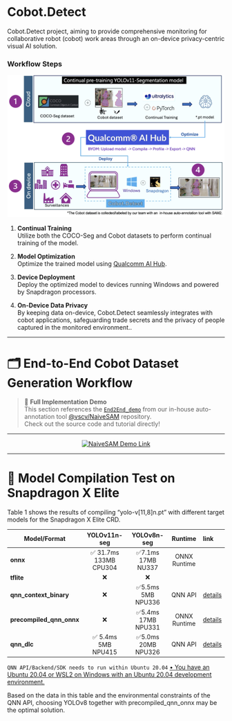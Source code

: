 # Cobot.Detect
Cobot.Detect project, aiming to provide comprehensive monitoring for collaborative robot (cobot) work areas through an on-device privacy-centric visual AI solution.




### Workflow Steps

<!--
![Cobot.Detect workflow](assets/cobot.detect_workflow.jpg) -->
<div align="center">
<img src="assets/cobot.detect_workflow.jpg" alt="Cobot.Detect workflow" width="600"/>
</div>

1. **Continual Training**  
   Utilize both the COCO-Seg and Cobot datasets to perform continual training of the model.

2. **Model Optimization**  
   Optimize the trained model using [Qualcomm AI Hub](https://aihub.qualcomm.com/).

3. **Device Deployment**  
   Deploy the optimized model to devices running Windows and powered by Snapdragon processors.

4. **On-Device Data Privacy**  
   By keeping data on-device, Cobot.Detect seamlessly integrates with cobot applications, safeguarding trade secrets and the privacy of people captured in the monitored environment..

   

* * *
# 🗂️ End-to-End Cobot Dataset Generation Workflow

> 🚀 **Full Implementation Demo**  
> This section references the [`End2End_demo`](https://github.com/vscv/NaiveSAM/tree/main/files/End2End_demo) from our in-house auto-annotation tool
[@vscv/NaiveSAM](https://github.com/vscv/NaiveSAM) repository.  
> Check out the source code and tutorial directly!

---

<div align="center">
  <a href="https://github.com/vscv/NaiveSAM/tree/main/files/End2End_demo">
    <img src="https://img.shields.io/badge/GitHub-NaiveSAM-blue?logo=github&style=for-the-badge" alt="NaiveSAM Demo Link">
  </a>
</div>

<!--
### ✨ About This Section

- All steps, sample codes, and workflow diagrams in this section are from [NaiveSAM/End2End_demo](https://github.com/vscv/NaiveSAM/tree/main/files/End2End_demo).
- For more technical details, code, and extended applications, please refer to the original project.

---

> 💡 **TIP:**  
> To quickly copy, run, or customize this workflow, please check the `End2End_demo` directory in the [NaiveSAM repository](https://github.com/vscv/NaiveSAM).
-->


* * *

# 🔬 Model Compilation Test on Snapdragon X Elite

Table 1 shows the results of compiling “yolo-v[11,8]n.pt” with different target models for the Snapdragon X Elite CRD.


| Model/Format           | YOLOv11n-seg | YOLOv8n-seg |            Runtime                   |              link            |
|------------------------|:------------:|:------------:|:-------------------------------:|:---------------------------|
| **onnx**               | ✅ 31.7ms 133MB CPU304| ✅7.1ms 17MB NU337|   	ONNX Runtime | |
| **tflite**             | ❌            | ❌                        |                                                           |
| **qnn_context_binary** | ❌            | ✅5.5ms 5MB NPU336                       | QNN API | [details](https://app.aihub.qualcomm.com/jobs/jpew8mj1p/) |
| **precompiled_qnn_onnx** | ❌          | ✅5.4ms 17MB NPU331                       | ONNX Runtime | [details](https://app.aihub.qualcomm.com/jobs/jpvrek1z5/) |
| **qnn_dlc**            | ✅ 5.4ms 5MB NPU415            | ✅5.0ms 20MB NPU326                 |  QNN API | [details](https://app.aihub.qualcomm.com/jobs/jg9yknvl5/) |

`QNN API/Backend/SDK needs to run within Ubuntu 20.04`  [• You have an Ubuntu 20.04 or WSL2 on Windows with an Ubuntu 20.04 development environment.](https://www.qualcomm.com/developer/software/neural-processing-sdk-for-ai)

Based on the data in this table and the environmental constraints of the QNN API, choosing YOLOv8 together with precompiled_qnn_onnx may be the optimal solution.
